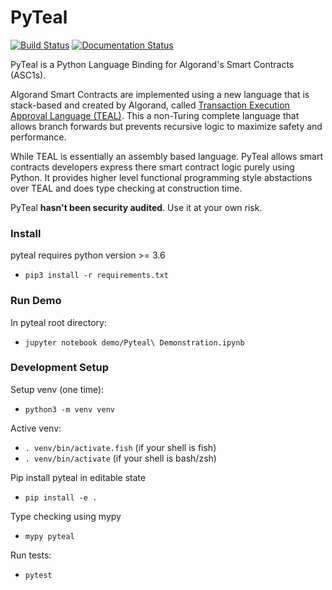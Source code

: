 # PyTeal

[![Build Status](https://travis-ci.com/algorand/pyteal.svg?token=B9eSse5TZikdgKBemvq3&branch=master)](https://travis-ci.com/algorand/pyteal)
[![Documentation Status](https://readthedocs.org/projects/pyteal/badge/?version=latest)](https://pyteal.readthedocs.io/en/latest/?badge=latest)

PyTeal is a Python Language Binding for Algorand's Smart Contracts (ASC1s). 

Algorand Smart Contracts are implemented using a new language that is stack-based and created by Algorand, 
called [Transaction Execution Approval Language (TEAL)](https://developer.algorand.org/docs/teal). 
This a non-Turing complete language that allows branch forwards but prevents recursive logic 
to maximize safety and performance. 

While TEAL is essentially an assembly based language. PyTeal allows smart contracts developers express there smart contract logic purely using Python. It provides higher level functional programming style abstactions over TEAL and does type checking at construction time.

PyTeal **hasn't been security audited**. Use it at your own risk.

### Install 

pyteal requires python version >= 3.6

* `pip3 install -r requirements.txt`

### Run Demo

In pyteal root directory:

* `jupyter notebook demo/Pyteal\ Demonstration.ipynb`


### Development Setup

Setup venv (one time):
 * `python3 -m venv venv`


Active venv:
 * `. venv/bin/activate.fish` (if your shell is fish)
 * `. venv/bin/activate` (if your shell is bash/zsh)


Pip install pyteal in editable state
 * `pip install -e .`
 
Type checking using mypy
* `mypy pyteal`

Run tests:
* `pytest`
